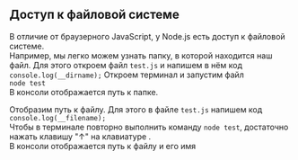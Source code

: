 ## Доступ к файловой системе
В отличие от браузерного JavaScript, у Node.js есть доступ к файловой системе.  
Например, мы легко можем узнать папку, в которой находится наш файл. Для этого откроем файл `test.js` и напишем в нём код  
```console.log(__dirname);```
Откроем терминал и запустим файл  
```node test```  
В консоли отображается путь к папке. 

Отобразим путь к файлу. Для этого в файле `test.js` напишем код  
```console.log(__filename);```  
Чтобы в терминале повторно выполнить команду `node test`, достаточно нажать клавишу "↑" на клавиатуре .  
В консоли отображается путь к файлу и его имя